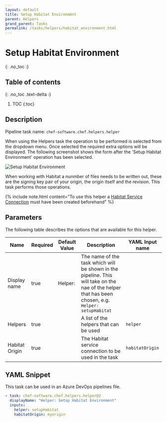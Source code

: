 ```yaml
---
layout: default
title: Setup Habitat Environment
parent: Helpers
grand_parent: Tasks
permalink: /tasks/helpers/habitat_environment.html
---
```


# Setup Habitat Environment
{: .no_toc :}

## Table of contents
{: .no_toc .text-delta :}

1. TOC
{:toc}

## Description

Pipeline task name: `chef-software.chef.helpers.helper`

When using the Helpers task the operation to be performed is selected from the dropdown menu. Once selected the required extra options will be displayed. The following screenshot shows the form after the 'Setup Habitat Environment' operation has been selected.

![Setup Habitat Environment](../../images/helper_habitat_environment.png)

When working with Habitat a nunmber of files needs to be written out, these are the signing key pair of your origin, the origin itself and the revision. This task performs those operations.

{% include note.html content="To use this helper a [Habitat Service Connection](/service_connections/habitat.html) must have been created beforehand" %}

## Parameters

The following table describes the options that are available for this helper.

| Name | Required | Default Value | Description | YAML Input name |
|---|---|---|---|---|
| Display name | true | Helper: | The name of the task which will be shown in the pipeline. This will take on the nae of the helper that has been chosen, e.g. `Helper: setupHabitat` | |
| Helpers | true | | A list of the helpers that can be used | `helper` |
| Habitat Origin | true |  | The Habitat service connection to be used in the task | `habitatOrigin` |


## YAML Snippet

This task can be used in an Azure DevOps pipelines file.

```yaml
- task: chef-software.chef.helpers.helper@2
  displayName: "Helper: Setup Habitat Environment"
  inputs:
    helper: setupHabitat
    habitatOrigin: myorigin
```

